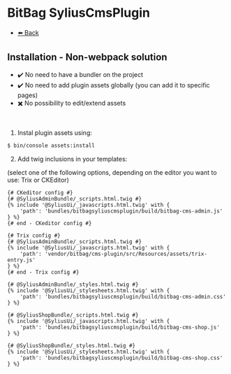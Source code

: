 # BitBag SyliusCmsPlugin

- [⬅️ Back](./installation.md)

## Installation - Non-webpack solution

- ✔️ No need to have a bundler on the project
- ✔️ No need to add plugin assets globally (you can add it to specific pages)
- ✖️ No possibility to edit/extend assets

<br>

1. Instal plugin assets using:

```bash
$ bin/console assets:install
```

2. Add twig inclusions in your templates:

(select one of the following options, depending on the editor you want to use:  Trix or CKEditor)
```twig
{# CKeditor config #}
{# @SyliusAdminBundle/_scripts.html.twig #}
{% include '@SyliusUi/_javascripts.html.twig' with {
    'path': 'bundles/bitbagsyliuscmsplugin/build/bitbag-cms-admin.js'
} %}
{# end - CKeditor config #}

{# Trix config #}
{# @SyliusAdminBundle/_scripts.html.twig #}
{% include '@SyliusUi/_javascripts.html.twig' with {
    'path': 'vendor/bitbag/cms-plugin/src/Resources/assets/trix-entry.js'
} %}
{# end - Trix config #}

{# @SyliusAdminBundle/_styles.html.twig #}
{% include '@SyliusUi/_stylesheets.html.twig' with {
    'path': 'bundles/bitbagsyliuscmsplugin/build/bitbag-cms-admin.css'
} %}

{# @SyliusShopBundle/_scripts.html.twig #}
{% include '@SyliusUi/_javascripts.html.twig' with {
    'path': 'bundles/bitbagsyliuscmsplugin/build/bitbag-cms-shop.js'
} %}

{# @SyliusShopBundle/_styles.html.twig #}
{% include '@SyliusUi/_stylesheets.html.twig' with {
    'path': 'bundles/bitbagsyliuscmsplugin/build/bitbag-cms-shop.css'
} %}
```

